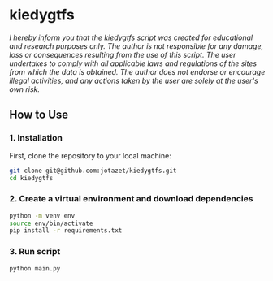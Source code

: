 # kiedygtfs
*I hereby inform you that the kiedygtfs script was created for educational and research purposes only. The author is not responsible for any damage, loss or consequences resulting from the use of this script. The user undertakes to comply with all applicable laws and regulations of the sites from which the data is obtained. The author does not endorse or encourage illegal activities, and any actions taken by the user are solely at the user's own risk.*

## How to Use

### 1. Installation
First, clone the repository to your local machine:
```bash
git clone git@github.com:jotazet/kiedygtfs.git
cd kiedygtfs
````
### 2. Create a virtual environment and download dependencies
```bash
python -m venv env
source env/bin/activate
pip install -r requirements.txt
```
### 3. Run script
```bash
python main.py
```
